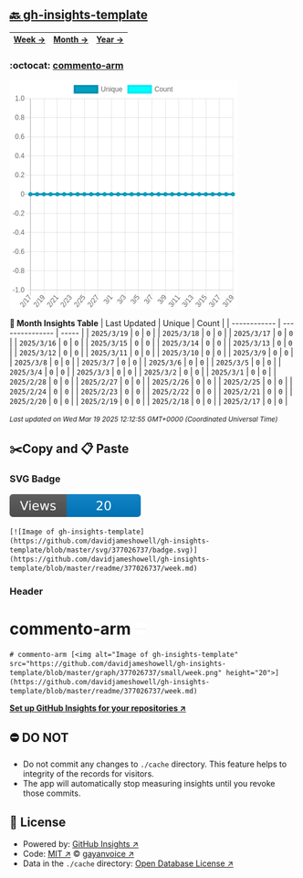 ## [🔙 gh-insights-template](https://github.com/davidjameshowell/gh-insights-template)
| [**Week →**](https://github.com/davidjameshowell/gh-insights-template/blob/master/readme/377026737/week.md) | [**Month →**](https://github.com/davidjameshowell/gh-insights-template/blob/master/readme/377026737/month.md) | [**Year →**](https://github.com/davidjameshowell/gh-insights-template/blob/master/readme/377026737/year.md) |
 | ------------ | --------------- | ----- |

### :octocat: [commento-arm](https://github.com/davidjameshowell/commento-arm)
![Image of gh-insights-template](https://github.com/davidjameshowell/gh-insights-template/blob/master/graph/377026737/large/month.png)

**:calendar: Month Insights Table**
| Last Updated | Unique | Count |
 | ------------ | --------------- | ----- |
 | `2025/3/19` |  `0` | `0` |
 | `2025/3/18` |  `0` | `0` |
 | `2025/3/17` |  `0` | `0` |
 | `2025/3/16` |  `0` | `0` |
 | `2025/3/15` |  `0` | `0` |
 | `2025/3/14` |  `0` | `0` |
 | `2025/3/13` |  `0` | `0` |
 | `2025/3/12` |  `0` | `0` |
 | `2025/3/11` |  `0` | `0` |
 | `2025/3/10` |  `0` | `0` |
 | `2025/3/9` |  `0` | `0` |
 | `2025/3/8` |  `0` | `0` |
 | `2025/3/7` |  `0` | `0` |
 | `2025/3/6` |  `0` | `0` |
 | `2025/3/5` |  `0` | `0` |
 | `2025/3/4` |  `0` | `0` |
 | `2025/3/3` |  `0` | `0` |
 | `2025/3/2` |  `0` | `0` |
 | `2025/3/1` |  `0` | `0` |
 | `2025/2/28` |  `0` | `0` |
 | `2025/2/27` |  `0` | `0` |
 | `2025/2/26` |  `0` | `0` |
 | `2025/2/25` |  `0` | `0` |
 | `2025/2/24` |  `0` | `0` |
 | `2025/2/23` |  `0` | `0` |
 | `2025/2/22` |  `0` | `0` |
 | `2025/2/21` |  `0` | `0` |
 | `2025/2/20` |  `0` | `0` |
 | `2025/2/19` |  `0` | `0` |
 | `2025/2/18` |  `0` | `0` |
 | `2025/2/17` |  `0` | `0` |

<small><i>Last updated on Wed Mar 19 2025 12:12:55 GMT+0000 (Coordinated Universal Time)</i></small>

## ✂️Copy and 📋 Paste
### SVG Badge
[![Image of gh-insights-template](https://github.com/davidjameshowell/gh-insights-template/blob/master/svg/377026737/badge.svg)](https://github.com/davidjameshowell/gh-insights-template/blob/master/readme/377026737/week.md)
```readme
[![Image of gh-insights-template](https://github.com/davidjameshowell/gh-insights-template/blob/master/svg/377026737/badge.svg)](https://github.com/davidjameshowell/gh-insights-template/blob/master/readme/377026737/week.md)
```
### Header
# commento-arm [<img alt="Image of gh-insights-template" src="https://github.com/davidjameshowell/gh-insights-template/blob/master/graph/377026737/small/week.png" height="20">](https://github.com/davidjameshowell/gh-insights-template/blob/master/readme/377026737/week.md)
```readme
# commento-arm [<img alt="Image of gh-insights-template" src="https://github.com/davidjameshowell/gh-insights-template/blob/master/graph/377026737/small/week.png" height="20">](https://github.com/davidjameshowell/gh-insights-template/blob/master/readme/377026737/week.md)
```
[**Set up GitHub Insights for your repositories ↗️**](https://github.com/gayanvoice/github-insights)
## ⛔ DO NOT
- Do not commit any changes to `./cache` directory. This feature helps to integrity of the records for visitors.
- The app will automatically stop measuring insights until you revoke those commits.
## 📄 License
- Powered by: [GitHub Insights ↗️](https://github.com/gayanvoice/github-insights)
- Code: [MIT ↗️](./LICENSE) © [gayanvoice ↗️](https://github.com/gayanvoice)
- Data in the `./cache` directory: [Open Database License ↗️](https://opendatacommons.org/licenses/odbl/1-0/)